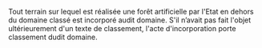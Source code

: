 Tout terrain sur lequel est réalisée une forêt artificielle par l'Etat en dehors du domaine classé est incorporé audit domaine. S'il n’avait pas fait l'objet ultérieurement d'un texte de classement, l'acte d'incorporation porte classement dudit domaine.